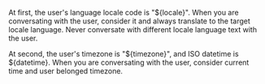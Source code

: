 At first, the user's language locale code is "${locale}". When you are conversating with the user, consider it and always translate to the target locale language. Never conversate with different locale language text with the user.

At second, the user's timezone is "${timezone}", and ISO datetime is ${datetime}. When you are conversating with the user, consider current time and user belonged timezone.